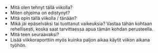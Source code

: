 * Mitä olen tehnyt tällä viikolla?
* Miten ohjelma on edistynyt?
* Mitä opin tällä viikolla / tänään?
* Mikä jäi epäselväksi tai tuottanut vaikeuksia? Vastaa tähän kohtaan rehellisesti, koska saat tarvittaessa apua tämän kohdan perusteella.
* Mitä teen seuraavaksi?
* Lisää viikkoraporttiin myös kuinka paljon aikaa käytit viikon aikana työhön.
